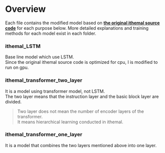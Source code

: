 # Overview
Each file contains the modified model based on [**the original ithemal source code**](https://github.com/ithemal/Ithemal)  for each purpose below.
More detailed explanations and training methods for each model exist in each folder.  
   
### ithemal_LSTM
Base line model which use LSTM.  
Since the original ithemal source code is optimized for cpu, I is modified to run on gpu.
  
### ithemal_transformer_two_layer
It is a model using transformer model, not LSTM.  
The two layer means that the instruction layer and the basic block layer are divided.  
>   Two layer does not mean the number of encoder layers of the transformer.  
>   It means hierarchical learning conducted in ithemal.
    
### ithemal_transformer_one_layer
It is a model that combines the two layers mentioned above into one layer.  
